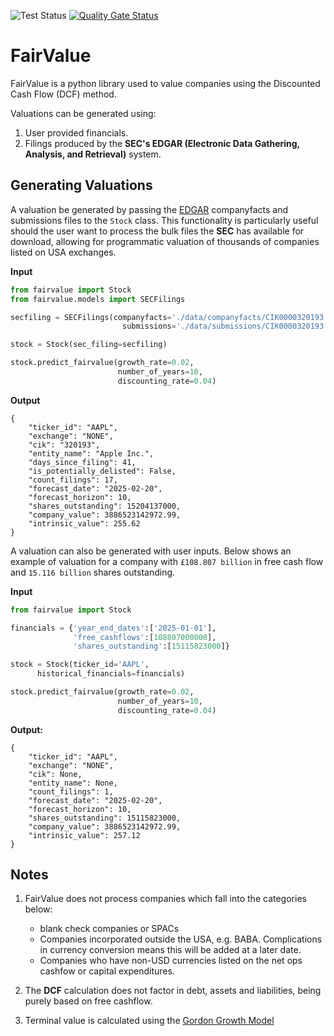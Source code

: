 ![Test Status](https://github.com/Cemlyn/FairValue/actions/workflows/test.yml/badge.svg)
[![Quality Gate Status](https://sonarcloud.io/api/project_badges/measure?project=Cemlyn_FairValue&metric=alert_status)](https://sonarcloud.io/summary/new_code?id=Cemlyn_FairValue)

# FairValue

FairValue is a python library used to value companies using the Discounted Cash Flow (DCF) method. 

Valuations can be generated using:
1. User provided financials.
2. Filings produced by the **SEC's EDGAR (Electronic Data Gathering, Analysis, and Retrieval)** system.

## Generating Valuations

A valuation be generated by passing the [EDGAR](https://www.sec.gov/search-filings/edgar-application-programming-interfaces) companyfacts and submissions files to the `Stock` class. This functionality is particularly useful should the user want to process the bulk files the **SEC** has available for download, allowing for programmatic valuation of thousands of companies listed on USA exchanges.

**Input**
```python
from fairvalue import Stock
from fairvalue.models import SECFilings

secfiling = SECFilings(companyfacts='./data/companyfacts/CIK0000320193.json',
                         submissions='./data/submissions/CIK0000320193.json')

stock = Stock(sec_filing=secfiling)

stock.predict_fairvalue(growth_rate=0.02,
                        number_of_years=10,
                        discounting_rate=0.04)
```

**Output**
```
{
    "ticker_id": "AAPL",
    "exchange": "NONE",
    "cik": "320193",
    "entity_name": "Apple Inc.",
    "days_since_filing": 41,
    "is_potentially_delisted": False,
    "count_filings": 17,
    "forecast_date": "2025-02-20",
    "forecast_horizon": 10,
    "shares_outstanding": 15204137000,
    "company_value": 3886523142972.99,
    "intrinsic_value": 255.62
}
```

A valuation can also be generated with user inputs. Below shows an example of valuation for a company with `£108.807 billion` in free cash flow and `15.116 billion` shares outstanding.

**Input**
```Python
from fairvalue import Stock

financials = {'year_end_dates':['2025-01-01'],
              'free_cashflows':[108807000000],
              'shares_outstanding':[15115823000]}

stock = Stock(ticker_id='AAPL',
      historical_financials=financials)

stock.predict_fairvalue(growth_rate=0.02,
                        number_of_years=10,
                        discounting_rate=0.04)
```

**Output:**
```
{
    "ticker_id": "AAPL",
    "exchange": "NONE",
    "cik": None,
    "entity_name": None,
    "count_filings": 1,
    "forecast_date": "2025-02-20",
    "forecast_horizon": 10,
    "shares_outstanding": 15115823000,
    "company_value": 3886523142972.99,
    "intrinsic_value": 257.12
}
```


## Notes
1. FairValue does not process companies which fall into the categories below:
    - blank check companies or SPACs
    - Companies incorporated outside the USA, e.g. BABA. Complications in currency conversion means this will be added at a later date.
    - Companies who have non-USD currencies listed on the net ops cashfow or capital expenditures.

2. The **DCF** calculation does not factor in debt, assets and liabilities, being purely based on free cashflow.

3. Terminal value is calculated using the [Gordon Growth Model](https://www.investopedia.com/ask/answers/032415/what-are-advantages-and-disadvantages-gordon-growth-model.asp)

